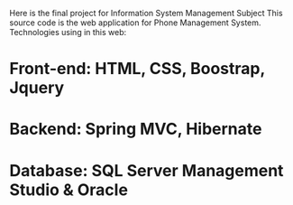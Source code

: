 Here is the final project for Information System Management Subject
This source code is the web application for Phone Management System.
Technologies using in this web:
# Front-end: HTML, CSS, Boostrap, Jquery
# Backend: Spring MVC, Hibernate
# Database: SQL Server Management Studio & Oracle
